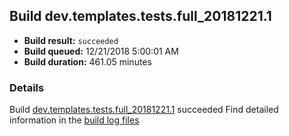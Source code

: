 ## Build dev.templates.tests.full_20181221.1
- **Build result:** `succeeded`
- **Build queued:** 12/21/2018 5:00:01 AM
- **Build duration:** 461.05 minutes
### Details
Build [dev.templates.tests.full_20181221.1](https://winappstudio.visualstudio.com/web/build.aspx?pcguid=a4ef43be-68ce-4195-a619-079b4d9834c2&builduri=vstfs%3a%2f%2f%2fBuild%2fBuild%2f26798) succeeded
Find detailed information in the [build log files](https://uwpctdiags.blob.core.windows.net/buildlogs/dev.templates.tests.full_20181221.1_logs.zip)
